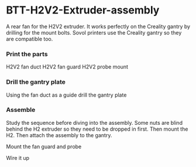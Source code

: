 # BTT-H2V2-Extruder-assembly
A rear fan for the H2V2 extruder. It works perfectly on the Creality gantry by drilling for the mount bolts. Sovol printers use the Creality gantry so they are compatible too. 

### Print the parts
H2V2 fan duct
H2V2 fan guard
H2V2 probe mount

### Drill the gantry plate
Using the fan duct as a guide drill the gantry plate

### Assemble
Study the sequence before diving into the assembly. Some nuts are blind behind the H2 extruder so they need to be dropped in first. Then mount the H2. Then attach the assembly to the gantry. 

Mount the fan guard and probe

Wire it up
